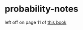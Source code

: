 # probability-notes
left off on page 11 of [this book](https://drive.google.com/file/d/1VmkAAGOYCTORq1wxSQqy255qLJjTNvBI/view)
